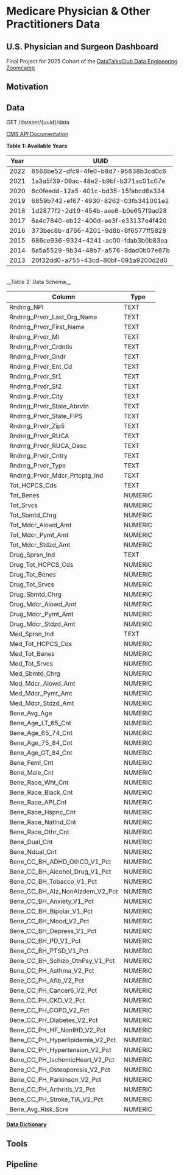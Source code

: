 # Medicare Physician & Other Practitioners Data
## U.S. Physician and Surgeon Dashboard

Final Project for 2025 Cohort of the [DataTalksClub Data Engineering Zoomcamp](https://github.com/DataTalksClub/data-engineering-zoomcamp/tree/main)

## Motivation

## Data

GET /dataset/{uuid}/data

[CMS API Documentation](https://data.cms.gov/provider-summary-by-type-of-service/medicare-physician-other-practitioners/medicare-physician-other-practitioners-by-provider/api-docs)

__Table 1: Available Years__

| Year | UUID                                   |
|---------|----------------------------------------|
| 2022    | 8568be52-dfc9-4fe0-b8d7-95838b3cd0c6  |
| 2021    | 1a3a5f39-09ac-48e2-b9bf-b371ac01c07e  |
| 2020    | 6c0feedd-12a5-401c-bd35-15fabcd6a334  |
| 2019    | 6859b742-ef67-4930-8262-03fb341001e2  |
| 2018    | 1d2877f2-2d19-454b-aee6-b0e657f9ad28  |
| 2017    | 6a4c7840-eb12-400d-ae3f-e33137e4f420  |
| 2016    | 373bec8b-d766-4201-9d8b-8f6577ff5828  |
| 2015    | 686ce936-9324-4241-ac00-fdab3b0b83ea  |
| 2014    | 6a5a5529-9b34-48b7-a576-8dad0b07e87b  |
| 2013    | 20f32dd0-a755-43cd-80bf-091a9200d2d0  |

<br>
__Table 2: Data Schema__

| Column                                    | Type    |
|-------------------------------------------|---------|
| Rndrng_NPI                                | TEXT    |
| Rndrng_Prvdr_Last_Org_Name                | TEXT    |
| Rndrng_Prvdr_First_Name                   | TEXT    |
| Rndrng_Prvdr_MI                           | TEXT    |
| Rndrng_Prvdr_Crdntls                      | TEXT    |
| Rndrng_Prvdr_Gndr                         | TEXT    |
| Rndrng_Prvdr_Ent_Cd                       | TEXT    |
| Rndrng_Prvdr_St1                          | TEXT    |
| Rndrng_Prvdr_St2                          | TEXT    |
| Rndrng_Prvdr_City                         | TEXT    |
| Rndrng_Prvdr_State_Abrvtn                 | TEXT    |
| Rndrng_Prvdr_State_FIPS                   | TEXT    |
| Rndrng_Prvdr_Zip5                         | TEXT    |
| Rndrng_Prvdr_RUCA                         | TEXT    |
| Rndrng_Prvdr_RUCA_Desc                    | TEXT    |
| Rndrng_Prvdr_Cntry                        | TEXT    |
| Rndrng_Prvdr_Type                         | TEXT    |
| Rndrng_Prvdr_Mdcr_Prtcptg_Ind             | TEXT    |
| Tot_HCPCS_Cds                             | TEXT    |
| Tot_Benes                                 | NUMERIC |
| Tot_Srvcs                                 | NUMERIC |
| Tot_Sbmtd_Chrg                            | NUMERIC |
| Tot_Mdcr_Alowd_Amt                        | NUMERIC |
| Tot_Mdcr_Pymt_Amt                         | NUMERIC |
| Tot_Mdcr_Stdzd_Amt                        | NUMERIC |
| Drug_Sprsn_Ind                            | TEXT    |
| Drug_Tot_HCPCS_Cds                        | NUMERIC |
| Drug_Tot_Benes                            | NUMERIC |
| Drug_Tot_Srvcs                            | NUMERIC |
| Drug_Sbmtd_Chrg                           | NUMERIC |
| Drug_Mdcr_Alowd_Amt                       | NUMERIC |
| Drug_Mdcr_Pymt_Amt                        | NUMERIC |
| Drug_Mdcr_Stdzd_Amt                       | NUMERIC |
| Med_Sprsn_Ind                             | TEXT    |
| Med_Tot_HCPCS_Cds                         | NUMERIC |
| Med_Tot_Benes                             | NUMERIC |
| Med_Tot_Srvcs                             | NUMERIC |
| Med_Sbmtd_Chrg                            | NUMERIC |
| Med_Mdcr_Alowd_Amt                        | NUMERIC |
| Med_Mdcr_Pymt_Amt                         | NUMERIC |
| Med_Mdcr_Stdzd_Amt                        | NUMERIC |
| Bene_Avg_Age                              | NUMERIC |
| Bene_Age_LT_65_Cnt                        | NUMERIC |
| Bene_Age_65_74_Cnt                        | NUMERIC |
| Bene_Age_75_84_Cnt                        | NUMERIC |
| Bene_Age_GT_84_Cnt                        | NUMERIC |
| Bene_Feml_Cnt                             | NUMERIC |
| Bene_Male_Cnt                             | NUMERIC |
| Bene_Race_Wht_Cnt                         | NUMERIC |
| Bene_Race_Black_Cnt                       | NUMERIC |
| Bene_Race_API_Cnt                         | NUMERIC |
| Bene_Race_Hspnc_Cnt                       | NUMERIC |
| Bene_Race_NatInd_Cnt                      | NUMERIC |
| Bene_Race_Othr_Cnt                        | NUMERIC |
| Bene_Dual_Cnt                             | NUMERIC |
| Bene_Ndual_Cnt                            | NUMERIC |
| Bene_CC_BH_ADHD_OthCD_V1_Pct              | NUMERIC |
| Bene_CC_BH_Alcohol_Drug_V1_Pct            | NUMERIC |
| Bene_CC_BH_Tobacco_V1_Pct                 | NUMERIC |
| Bene_CC_BH_Alz_NonAlzdem_V2_Pct           | NUMERIC |
| Bene_CC_BH_Anxiety_V1_Pct                 | NUMERIC |
| Bene_CC_BH_Bipolar_V1_Pct                 | NUMERIC |
| Bene_CC_BH_Mood_V2_Pct                    | NUMERIC |
| Bene_CC_BH_Depress_V1_Pct                 | NUMERIC |
| Bene_CC_BH_PD_V1_Pct                      | NUMERIC |
| Bene_CC_BH_PTSD_V1_Pct                    | NUMERIC |
| Bene_CC_BH_Schizo_OthPsy_V1_Pct           | NUMERIC |
| Bene_CC_PH_Asthma_V2_Pct                  | NUMERIC |
| Bene_CC_PH_Afib_V2_Pct                    | NUMERIC |
| Bene_CC_PH_Cancer6_V2_Pct                 | NUMERIC |
| Bene_CC_PH_CKD_V2_Pct                     | NUMERIC |
| Bene_CC_PH_COPD_V2_Pct                    | NUMERIC |
| Bene_CC_PH_Diabetes_V2_Pct                | NUMERIC |
| Bene_CC_PH_HF_NonIHD_V2_Pct               | NUMERIC |
| Bene_CC_PH_Hyperlipidemia_V2_Pct          | NUMERIC |
| Bene_CC_PH_Hypertension_V2_Pct            | NUMERIC |
| Bene_CC_PH_IschemicHeart_V2_Pct           | NUMERIC |
| Bene_CC_PH_Osteoporosis_V2_Pct            | NUMERIC |
| Bene_CC_PH_Parkinson_V2_Pct               | NUMERIC |
| Bene_CC_PH_Arthritis_V2_Pct               | NUMERIC |
| Bene_CC_PH_Stroke_TIA_V2_Pct              | NUMERIC |
| Bene_Avg_Risk_Scre                        | NUMERIC |

[__Data Dictionary__](https://data.cms.gov/resources/medicare-physician-other-practitioners-by-provider-data-dictionary)

## Tools

## Pipeline

